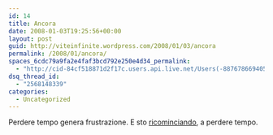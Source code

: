 ```yaml
---
id: 14
title: Ancora
date: 2008-01-03T19:25:56+00:00
layout: post
guid: http://viteinfinite.wordpress.com/2008/01/03/ancora
permalink: /2008/01/ancora/
spaces_6cdc79a9fa2e4faf3bcd792e250e4d34_permalink:
  - "http://cid-84cf518871d2f17c.users.api.live.net/Users(-8876786694056906372)/Blogs('84CF518871D2F17C!102')/Entries('84CF518871D2F17C!224')?authkey=fENm43hoal0%24"
dsq_thread_id:
  - "2568148339"
categories:
  - Uncategorized
---
```

<div id="msgcns!84CF518871D2F17C!224" class="bvMsg">
  Perdere tempo genera frustrazione. E sto <a href="http://www.dannoh.net/">ricominciando</a>, a perdere tempo.
</div>